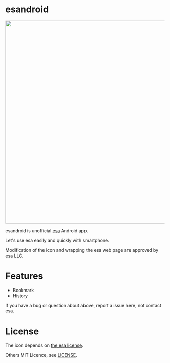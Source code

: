 # esandroid

<img src="https://raw.github.com/wiki/tetsuyanh/esandroid/img/logo_vertical.png" width="640"></img>

esandroid is unofficial [esa](https://esa.io) Android app.

Let's use esa easily and quickly with smartphone.

Modification of the icon and wrapping the esa web page are approved by esa LLC.

# Features

- Bookmark
- History

If you have a bug or question about above, report a issue here, not contact esa.

# License

The icon depends on [the esa license](https://docs.esa.io/posts/79#0-12-0).

Others MIT Licence, see [LICENSE](LICENSE).
